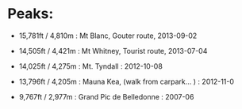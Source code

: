 # Peaks:

- 15,781ft / 4,810m : Mt Blanc, Gouter route, 2013-09-02
- 14,505ft / 4,421m : Mt Whitney, Tourist route, 2013-07-04
- 14,025ft / 4,275m : Mt. Tyndall : 2012-10-08

- 13,796ft / 4,205m : Mauna Kea, (walk from carpark… ) : 2012-11-0
-  9,767ft / 2,977m : Grand Pic de Belledonne : 2007-06

